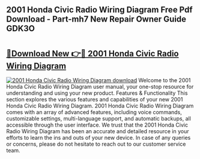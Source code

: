 ## 2001 Honda Civic Radio Wiring Diagram Free Pdf Download - Part-mh7 New Repair Owner Guide GDK3O

# <h2><a href="http://dfo2bbm.blite.top/?on=2001+Honda+Civic+Radio+Wiring+Diagram">🔗Download New 👉🔴 2001 Honda Civic Radio Wiring Diagram</a></h2>

[![2001 Honda Civic Radio Wiring Diagram download](https://i.imgur.com/lujVjoI.png)](http://dfo2bbm.blite.top/?on=2001+Honda+Civic+Radio+Wiring+Diagram)
Welcome to the 2001 Honda Civic Radio Wiring Diagram user manual, your one-stop resource for understanding and using your new product. Features & Functionality This section explores the various features and capabilities of your new 2001 Honda Civic Radio Wiring Diagram. 2001 Honda Civic Radio Wiring Diagram comes with an array of advanced features, including voice commands, customizable settings, multi-language support, and automatic backups, all accessible through the user interface. We trust that the 2001 Honda Civic Radio Wiring Diagram has been an accurate and detailed resource in your efforts to learn the ins and outs of your new device. In case of any queries or concerns, please do not hesitate to reach out to our customer service team.
